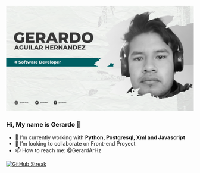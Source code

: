 <p align="center">
  <img src="banner.png" title="hover text">
</p>

<h3>
    Hi, My name is <strong>Gerardo</strong> 👋
</h3>

- 🔭 I’m currently working with **Python, Postgresql, Xml and Javascript**
- 👯 I’m looking to collaborate on Front-end Proyect
- 📫 How to reach me: @GerardArHz


[![GitHub Streak](http://github-readme-streak-stats.herokuapp.com?user=gerardarhz&theme=algolia&hide_border=true&locale=es&background=FFFFFF&fire=006064&sideNums=006064&currStreakLabel=006064&dates=3A3A3A&currStreakNum=3A3A3A)](https://git.io/streak-stats)